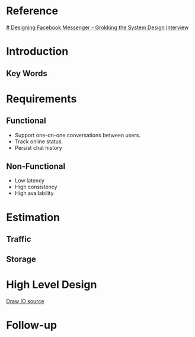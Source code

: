 # Reference
[# Designing Facebook Messenger - Grokking the System Design Interview ](https://www.educative.io/courses/grokking-the-system-design-interview/m2ygV4E81AR)


# Introduction
## Key Words


# Requirements
## Functional
- Support one-on-one conversations between users.
- Track online status.
- Persist chat history

## Non-Functional
- Low latency
- High consistency
- High availability


# Estimation
## Traffic
## Storage


# High Level Design
[Draw IO source]()



# Follow-up


<!--stackedit_data:
eyJoaXN0b3J5IjpbMTYzMjc3NjM4NSwtMjA2NzA4MDk3OF19
-->